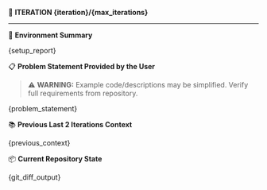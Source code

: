 🚀 **ITERATION {iteration}/{max_iterations}**

---

🔧 **Environment Summary**

{setup_report}

📋 **Problem Statement Provided by the User**

> ⚠️ **WARNING:** Example code/descriptions may be simplified. Verify full requirements from repository.

{problem_statement}

📚 **Previous Last 2 Iterations Context**

{previous_context}

📦 **Current Repository State**

{git_diff_output}